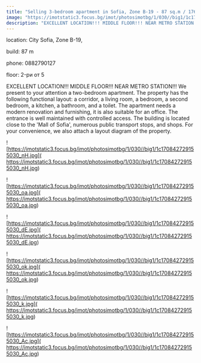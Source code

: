 ```yaml
---
title: "Selling 3-bedroom apartment in Sofia, Zone B-19 - 87 sq.m / 176000 EUR :: imot.bg Advertisement"
image: "https://imotstatic3.focus.bg/imot/photosimotbg/1/030//big1/1c170842729155030_Iy.jpg"
description: "EXCELLENT LOCATION!!! MIDDLE FLOOR!!! NEAR METRO STATION!!! We present to your attention a two-bedroom apartment. The property has the following functional layout: a corridor, a living room, a bedroom, a second bedroom, a kitchen, a bathroom, and a toilet. The apartment needs a modern renovation and furnishing, it is also suitable for an office. The entrance is well maintained with controlled access. The building is located close to the 'Mall of Sofia', numerous public transport stops, and shops. For your convenience, we also attach a layout diagram of the property."
---
```


location: City Sofia, Zone B-19,

build: 87 m

phone: 0882790127

floor: 2-ри от 5

EXCELLENT LOCATION!!! MIDDLE FLOOR!!! NEAR METRO STATION!!! We present to your attention a two-bedroom apartment. The property has the following functional layout: a corridor, a living room, a bedroom, a second bedroom, a kitchen, a bathroom, and a toilet. The apartment needs a modern renovation and furnishing, it is also suitable for an office. The entrance is well maintained with controlled access. The building is located close to the 'Mall of Sofia', numerous public transport stops, and shops. For your convenience, we also attach a layout diagram of the property.


![https://imotstatic3.focus.bg/imot/photosimotbg/1/030//big1/1c170842729155030_nH.jpg]( https://imotstatic3.focus.bg/imot/photosimotbg/1/030//big1/1c170842729155030_nH.jpg)


![https://imotstatic3.focus.bg/imot/photosimotbg/1/030//big1/1c170842729155030_oa.jpg]( https://imotstatic3.focus.bg/imot/photosimotbg/1/030//big1/1c170842729155030_oa.jpg)


![https://imotstatic3.focus.bg/imot/photosimotbg/1/030//big1/1c170842729155030_dE.jpg]( https://imotstatic3.focus.bg/imot/photosimotbg/1/030//big1/1c170842729155030_dE.jpg)


![https://imotstatic3.focus.bg/imot/photosimotbg/1/030//big1/1c170842729155030_ok.jpg]( https://imotstatic3.focus.bg/imot/photosimotbg/1/030//big1/1c170842729155030_ok.jpg)


![https://imotstatic3.focus.bg/imot/photosimotbg/1/030//big1/1c170842729155030_k.jpg]( https://imotstatic3.focus.bg/imot/photosimotbg/1/030//big1/1c170842729155030_k.jpg)


![https://imotstatic3.focus.bg/imot/photosimotbg/1/030//big1/1c170842729155030_Ac.jpg]( https://imotstatic3.focus.bg/imot/photosimotbg/1/030//big1/1c170842729155030_Ac.jpg)


